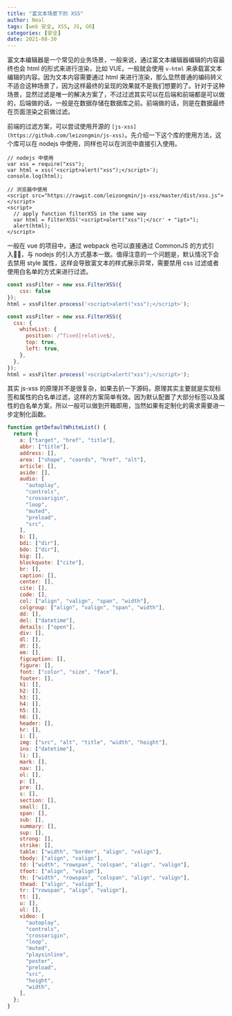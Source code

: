 ```yaml
---
title: "富文本场景下的 XSS"
author: Neal
tags: [web 安全, XSS, JS, GO]
categories: [安全]
date: 2021-08-30
---
```


富文本编辑器是一个常见的业务场景，一般来说，通过富文本编辑器编辑的内容最终也会 html 的形式来进行渲染，比如 VUE，一般就会使用 `v-html` 来承载富文本编辑的内容。因为文本内容需要通过 html 来进行渲染，那么显然普通的编码转义不适合这种场景了，因为这样最终的呈现的效果就不是我们想要的了。针对于这种场景，显然过滤是唯一的解决方案了，不过过滤其实可以在后端和前端都是可以做的，后端做的话，一般是在数据存储在数据库之前。前端做的话，则是在数据最终在页面渲染之前做过滤。

前端的过滤方案，可以尝试使用开源的 `[js-xss](https://github.com/leizongmin/js-xss)`。先介绍一下这个库的使用方法，这个库可以在 nodejs 中使用，同样也可以在浏览中直接引入使用。

```
// nodejs 中使用
var xss = require("xss");
var html = xss('<script>alert("xss");</script>');
console.log(html);
```

```
// 浏览器中使用
<script src="https://rawgit.com/leizongmin/js-xss/master/dist/xss.js"></script>
<script>
  // apply function filterXSS in the same way
  var html = filterXSS('<script>alert("xss");</scr' + "ipt>");
  alert(html);
</script>
```

一般在 vue 的项目中，通过 webpack 也可以直接通过 CommonJS 的方式引入，与 nodejs 的引入方式基本一致。值得注意的一个问题是，默认情况下会去禁用 style 属性，这样会导致富文本的样式展示异常，需要禁用 css 过滤或者使用白名单的方式来进行过滤。

```javascript
const xssFilter = new xss.FilterXSS({
    css: false
});
html = xssFilter.process('<script>alert("xss");</script>');
```

```javascript
const xssFilter = new xss.FilterXSS({
  css: {
    whiteList: {
      position: /^fixed|relative$/,
      top: true,
      left: true,
    },
  },
});
html = xssFilter.process('<script>alert("xss");</script>');
```

其实 js-xss 的原理并不是很复杂，如果去扒一下源码，原理其实主要就是实现标签和属性的白名单过滤，这样的方案简单有效。因为默认配置了大部分标签以及属性的白名单方案，所以一般可以做到开箱即用，当然如果有定制化的需求需要进一步定制化函数。

```javascript
function getDefaultWhiteList() {
  return {
    a: ["target", "href", "title"],
    abbr: ["title"],
    address: [],
    area: ["shape", "coords", "href", "alt"],
    article: [],
    aside: [],
    audio: [
      "autoplay",
      "controls",
      "crossorigin",
      "loop",
      "muted",
      "preload",
      "src",
    ],
    b: [],
    bdi: ["dir"],
    bdo: ["dir"],
    big: [],
    blockquote: ["cite"],
    br: [],
    caption: [],
    center: [],
    cite: [],
    code: [],
    col: ["align", "valign", "span", "width"],
    colgroup: ["align", "valign", "span", "width"],
    dd: [],
    del: ["datetime"],
    details: ["open"],
    div: [],
    dl: [],
    dt: [],
    em: [],
    figcaption: [],
    figure: [],
    font: ["color", "size", "face"],
    footer: [],
    h1: [],
    h2: [],
    h3: [],
    h4: [],
    h5: [],
    h6: [],
    header: [],
    hr: [],
    i: [],
    img: ["src", "alt", "title", "width", "height"],
    ins: ["datetime"],
    li: [],
    mark: [],
    nav: [],
    ol: [],
    p: [],
    pre: [],
    s: [],
    section: [],
    small: [],
    span: [],
    sub: [],
    summary: [],
    sup: [],
    strong: [],
    strike: [],
    table: ["width", "border", "align", "valign"],
    tbody: ["align", "valign"],
    td: ["width", "rowspan", "colspan", "align", "valign"],
    tfoot: ["align", "valign"],
    th: ["width", "rowspan", "colspan", "align", "valign"],
    thead: ["align", "valign"],
    tr: ["rowspan", "align", "valign"],
    tt: [],
    u: [],
    ul: [],
    video: [
      "autoplay",
      "controls",
      "crossorigin",
      "loop",
      "muted",
      "playsinline",
      "poster",
      "preload",
      "src",
      "height",
      "width",
    ],
  };
}
```